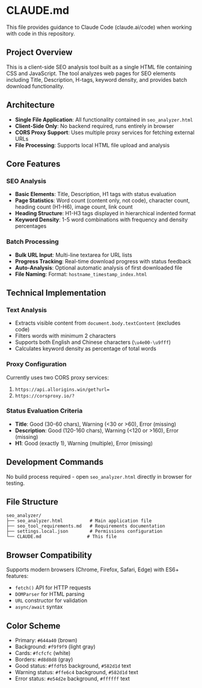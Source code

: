 # CLAUDE.md

This file provides guidance to Claude Code (claude.ai/code) when working with code in this repository.

## Project Overview

This is a client-side SEO analysis tool built as a single HTML file containing CSS and JavaScript. The tool analyzes web pages for SEO elements including Title, Description, H-tags, keyword density, and provides batch download functionality.

## Architecture

- **Single File Application**: All functionality contained in `seo_analyzer.html`
- **Client-Side Only**: No backend required, runs entirely in browser
- **CORS Proxy Support**: Uses multiple proxy services for fetching external URLs
- **File Processing**: Supports local HTML file upload and analysis

## Core Features

### SEO Analysis
- **Basic Elements**: Title, Description, H1 tags with status evaluation
- **Page Statistics**: Word count (content only, not code), character count, heading count (H1-H6), image count, link count
- **Heading Structure**: H1-H3 tags displayed in hierarchical indented format
- **Keyword Density**: 1-5 word combinations with frequency and density percentages

### Batch Processing
- **Bulk URL Input**: Multi-line textarea for URL lists
- **Progress Tracking**: Real-time download progress with status feedback
- **Auto-Analysis**: Optional automatic analysis of first downloaded file
- **File Naming**: Format: `hostname_timestamp_index.html`

## Technical Implementation

### Text Analysis
- Extracts visible content from `document.body.textContent` (excludes code)
- Filters words with minimum 2 characters
- Supports both English and Chinese characters (`\u4e00-\u9fff`)
- Calculates keyword density as percentage of total words

### Proxy Configuration
Currently uses two CORS proxy services:
1. `https://api.allorigins.win/get?url=`
2. `https://corsproxy.io/?`

### Status Evaluation Criteria
- **Title**: Good (30-60 chars), Warning (<30 or >60), Error (missing)
- **Description**: Good (120-160 chars), Warning (<120 or >160), Error (missing)
- **H1**: Good (exactly 1), Warning (multiple), Error (missing)

## Development Commands

No build process required - open `seo_analyzer.html` directly in browser for testing.

## File Structure
```
seo_analyzer/
├── seo_analyzer.html          # Main application file
├── seo_tool_requirements.md   # Requirements documentation
├── settings.local.json        # Permissions configuration
└── CLAUDE.md                 # This file
```

## Browser Compatibility

Supports modern browsers (Chrome, Firefox, Safari, Edge) with ES6+ features:
- `fetch()` API for HTTP requests
- `DOMParser` for HTML parsing
- `URL` constructor for validation
- `async/await` syntax

## Color Scheme

- Primary: `#644a40` (brown)
- Background: `#f9f9f9` (light gray)
- Cards: `#fcfcfc` (white)
- Borders: `#d8d8d8` (gray)
- Good status: `#ffdfb5` background, `#582d1d` text
- Warning status: `#ffe6c4` background, `#582d1d` text
- Error status: `#e54d2e` background, `#ffffff` text